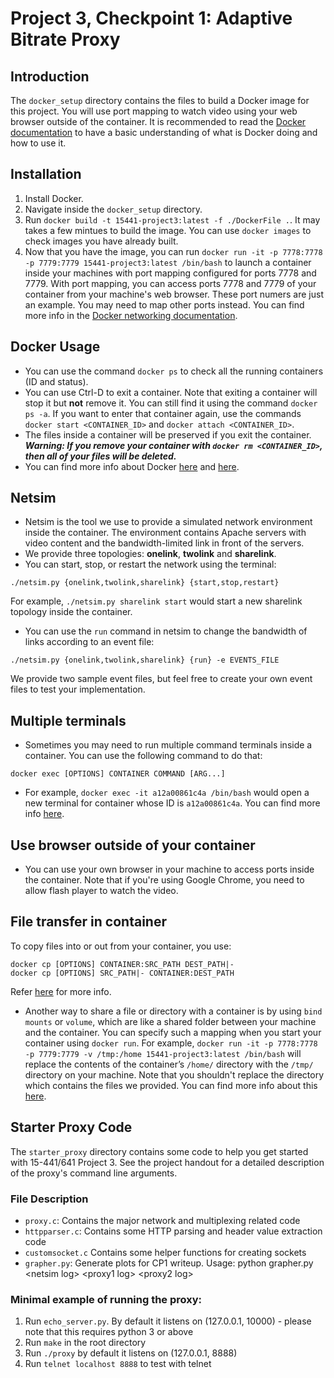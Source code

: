 # Project 3, Checkpoint 1: Adaptive Bitrate Proxy

## Introduction
The `docker_setup` directory contains the files to build a Docker image for this project. You will use port mapping to watch video using your web browser outside of the container. It is recommended to read the [Docker documentation](https://docs.docker.com/) to have a basic understanding of what is Docker doing and how to use it. 


## Installation
1. Install Docker.
2. Navigate inside the `docker_setup` directory.
3. Run `docker build -t 15441-project3:latest -f ./DockerFile .`. It may takes a few mintues to build the image. You can use `docker images` to check images you have already built.
4. Now that you have the image, you can run 
`docker run -it -p 7778:7778 -p 7779:7779 15441-project3:latest /bin/bash` to launch a container inside your machines with port mapping configured for ports 7778 and 7779. With port mapping, you can access ports 7778 and 7779 of your container from your machine's web browser. These port numers are just an example. You may need to map other ports instead. You can find more info in the [Docker networking documentation](https://docs.docker.com/config/containers/container-networking/).


## Docker Usage
* You can use the command `docker ps` to check all the running containers (ID and status).
* You can use Ctrl-D to exit a container. Note that exiting a container will stop it but **not** remove it. You can still find it using the command `docker ps -a`. If you want to enter that container again, use the commands `docker start <CONTAINER_ID>` and `docker attach <CONTAINER_ID>`.
* The files inside a container will be preserved if you exit the container. ***Warning: If you remove your container with `docker rm <CONTAINER_ID>`, then all of your files will be deleted.***
* You can find more info about Docker [here](https://docs.docker.com/get-started/) and [here](https://docs.docker.com/engine/reference/commandline/container/).


## Netsim
* Netsim is the tool we use to provide a simulated network environment inside the container. The environment contains Apache servers with video content and the bandwidth-limited link in front of the servers.
* We provide three topologies: **onelink**, **twolink** and **sharelink**.
* You can start, stop, or restart the network using the terminal:
```
./netsim.py {onelink,twolink,sharelink} {start,stop,restart}
```
For example, `./netsim.py sharelink start` would start a new sharelink topology inside the container.
* You can use the `run` command in netsim to change the bandwidth of links according to an event file:
```
./netsim.py {onelink,twolink,sharelink} {run} -e EVENTS_FILE
```
We provide two sample event files, but feel free to create your own event files to test your implementation.


## Multiple terminals
* Sometimes you may need to run multiple command terminals inside a container. You can use the following command to do that:
```
docker exec [OPTIONS] CONTAINER COMMAND [ARG...]
```
* For example, `docker exec -it a12a00861c4a /bin/bash` would open a new terminal for container whose ID is `a12a00861c4a`. You can find more info [here](https://docs.docker.com/engine/reference/commandline/exec/).


## Use browser outside of your container
* You can use your own browser in your machine to access ports inside the container. Note that if you're using Google Chrome, you need to allow flash player to watch the video.


## File transfer in container
To copy files into or out from your container, you use:
```
docker cp [OPTIONS] CONTAINER:SRC_PATH DEST_PATH|-
docker cp [OPTIONS] SRC_PATH|- CONTAINER:DEST_PATH
```
Refer [here](https://docs.docker.com/engine/reference/commandline/cp/) for more info.
* Another way to share a file or directory with a container is by using `bind mounts` or `volume`, which are like a shared folder between your machine and the container. You can specify such a mapping when you start your container using `docker run`. For example,
`docker run -it -p 7778:7778 -p 7779:7779 -v /tmp:/home 15441-project3:latest /bin/bash` will replace the contents of the container’s `/home/` directory with the `/tmp/` directory on your machine. Note that you shouldn't replace the directory which contains the files we provided. You can find more info about this [here](https://docs.docker.com/storage/bind-mounts/).


## Starter Proxy Code

The `starter_proxy` directory contains some code to help you get started with 15-441/641 Project 3. See the project handout for a detailed description of the proxy's command line arguments. 


### File Description

- `proxy.c`: Contains the major network and multiplexing related code
- `httpparser.c`: Contains some HTTP parsing and header value extraction code
- `customsocket.c` Contains some helper functions for creating sockets
- `grapher.py`: Generate plots for CP1 writeup. Usage: python grapher.py \<netsim log\> \<proxy1 log\> \<proxy2 log\>


### Minimal example of running the proxy:

1. Run `echo_server.py`. By default it listens on (127.0.0.1, 10000) - please note that this requires python 3 or above
2. Run `make` in the root directory
3. Run `./proxy` by default it listens on (127.0.0.1, 8888)
4. Run `telnet localhost 8888` to test with telnet
